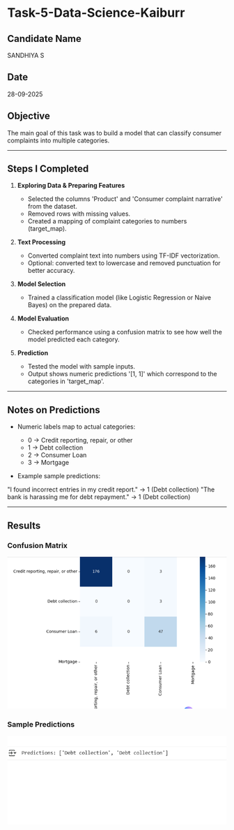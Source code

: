 # Task-5-Data-Science-Kaiburr

## Candidate Name
SANDHIYA S

## Date
28-09-2025

## Objective
The main goal of this task was to build a model that can classify consumer complaints into multiple categories.

---

## Steps I Completed

1. **Exploring Data & Preparing Features**  
   - Selected the columns 'Product' and 'Consumer complaint narrative' from the dataset.  
   - Removed rows with missing values.  
   - Created a mapping of complaint categories to numbers (target_map).

2. **Text Processing**  
   - Converted complaint text into numbers using TF-IDF vectorization.  
   - Optional: converted text to lowercase and removed punctuation for better accuracy.

3. **Model Selection**  
   - Trained a classification model (like Logistic Regression or Naive Bayes) on the prepared data.

4. **Model Evaluation**  
   - Checked performance using a confusion matrix to see how well the model predicted each category.  

5. **Prediction**  
   - Tested the model with sample inputs.  
   - Output shows numeric predictions '[1, 1]' which correspond to the categories in 'target_map'.

---

## Notes on Predictions

- Numeric labels map to actual categories:  
  - 0 → Credit reporting, repair, or other  
  - 1 → Debt collection  
  - 2 → Consumer Loan  
  - 3 → Mortgage  

- Example sample predictions: 
 
"I found incorrect entries in my credit report." → 1 (Debt collection)
"The bank is harassing me for debt repayment." → 1 (Debt collection)

---

## Results

### Confusion Matrix
![Confusion Matrix](confusion_matrix.png)

### Sample Predictions
![Sample Predictions](sample_prediction.png)





